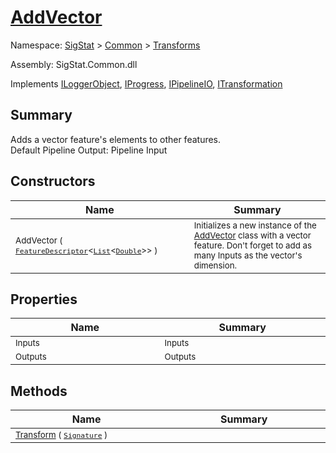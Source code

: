 # [AddVector](./AddVector.md)

Namespace: [SigStat]() > [Common](./../README.md) > [Transforms](./README.md)

Assembly: SigStat.Common.dll

Implements [ILoggerObject](./../ILoggerObject.md), [IProgress](./../Helpers/IProgress.md), [IPipelineIO](./../Pipeline/IPipelineIO.md), [ITransformation](./../ITransformation.md)

## Summary
Adds a vector feature's elements to other features.  <br>Default Pipeline Output: Pipeline Input

## Constructors

| Name<img width=475> | Summary<img width=475> | 
| --- | --- | 
| <sub>AddVector ( [`FeatureDescriptor`](./../FeatureDescriptor-1.md)\<[`List`](https://docs.microsoft.com/en-us/dotnet/api/System.Collections.Generic.List-1)\<[`Double`](https://docs.microsoft.com/en-us/dotnet/api/System.Double)>> )</sub>| <sub>Initializes a new instance of the [AddVector](https://github.com/sigstat/sigstat/blob/develop/docs/md/SigStat/Common/Transforms/AddVector.md) class with a vector feature.  Don't forget to add as many Inputs as the vector's dimension.</sub>| <br>


## Properties

| Name<img width=475> | Summary<img width=475> | 
| --- | --- | 
| <sub>Inputs</sub>| <sub>Inputs</sub>| <br>
| <sub>Outputs</sub>| <sub>Outputs</sub>| <br>


## Methods

| Name<img width=475> | Summary<img width=475> | 
| --- | --- | 
| <sub>[Transform](./Methods/AddVector-100663611.md) ( [`Signature`](./../Signature.md) )</sub>| <sub></sub>| <br>


